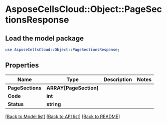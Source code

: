 # AsposeCellsCloud::Object::PageSectionsResponse 

## Load the model package
```perl
use AsposeCellsCloud::Object::PageSectionsResponse;
```

## Properties
Name | Type | Description | Notes
------------ | ------------- | ------------- | -------------
**PageSections** | **ARRAY[PageSection]** |  |
**Code** | **int** |  |
**Status** | **string** |  |  

[[Back to Model list]](../README.md#documentation-for-models) [[Back to API list]](../README.md#documentation-for-api-endpoints) [[Back to README]](../README.md)

